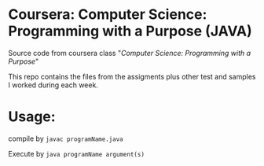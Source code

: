# Coursera: Computer Science: Programming with a Purpose (JAVA)


Source code from coursera class "*Computer Science: Programming with a Purpose*"


This repo contains the files from the assigments plus other test and samples I worked during each week.


# Usage:
compile by `javac programName.java`

Execute by `java programName argument(s)`
